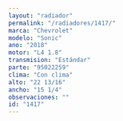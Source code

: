 ```yaml
---
layout: "radiador"
permalink: "/radiadores/1417/"
marca: "Chevrolet"
modelo: "Sonic"
ano: "2018"
motor: "L4 1.8"
transmision: "Estándar"
parte: "95022259"
clima: "Con clima"
alto: "22 13/16"
ancho: "15 1/4"
observaciones: ""
id: "1417"
---
```



